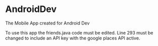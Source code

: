 # AndroidDev
The Mobile App created for Android Dev

To use this app the friends.java code must be edited. Line 293 must be changed to include an API key with the google places API active.
